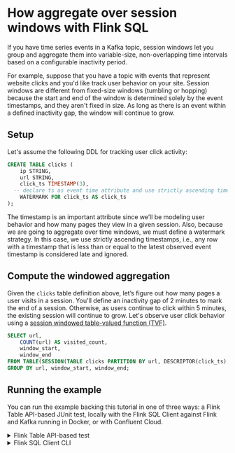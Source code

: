 <!-- title: How to aggregate over session windows with Flink SQL -->
<!-- description: In this tutorial, learn how to aggregate over session windows with Flink SQL, with step-by-step instructions and supporting code. -->

# How aggregate over session windows with Flink SQL

If you have time series events in a Kafka topic, session windows let you group and aggregate them into variable-size, non-overlapping time intervals based on a configurable inactivity period.

For example, suppose that you have a topic with events that represent website clicks and you'd like track user behavior on your site.  Session windows are different from fixed-size windows (tumbling or hopping) because the start and end of the window is determined solely by the event timestamps, and they aren't fixed in size.  As long as there is an event within a defined inactivity gap, the window will continue to grow.

## Setup

Let's assume the following DDL for tracking user click activity:

```sql
CREATE TABLE clicks (
    ip STRING,
    url STRING,
    click_ts TIMESTAMP(3),
  -- declare ts as event time attribute and use strictly ascending timestamp watermark strategy
    WATERMARK FOR click_ts AS click_ts
);
```

The timestamp is an important attribute since we’ll be modeling user behavior and how many pages they view in a given session.
Also, because we are going to aggregate over time windows, we must define a watermark strategy. In this case, we use
strictly ascending timestamps, i.e., any row with a timestamp that is less than or equal to the latest observed event
timestamp is considered late and ignored.

## Compute the windowed aggregation

Given the `clicks` table definition above, let’s figure out how many pages a user visits in a session.  You'll define an inactivity gap of 2 minutes to mark the end of a session.  Otherwise, as users continue to click within 5 minutes, the existing session will continue to grow. 
Let's observe user click behavior using a [session windowed table-valued function (TVF)](https://nightlies.apache.org/flink/flink-docs-release-1.19/docs/dev/table/sql/queries/window-tvf/#session).

```sql
SELECT url,
    COUNT(url) AS visited_count,
    window_start,
    window_end
FROM TABLE(SESSION(TABLE clicks PARTITION BY url, DESCRIPTOR(click_ts), INTERVAL '2' MINUTES))
GROUP BY url, window_start, window_end;
```

## Running the example

You can run the example backing this tutorial in one of three ways: a Flink Table API-based JUnit test, locally with the Flink SQL Client 
against Flink and Kafka running in Docker, or with Confluent Cloud.

<details>
  <summary>Flink Table API-based test</summary>

  #### Prerequisites

  * Java 17, e.g., follow the OpenJDK installation instructions [here](https://openjdk.org/install/) if you don't have Java. 
  * Docker running via [Docker Desktop](https://docs.docker.com/desktop/) or [Docker Engine](https://docs.docker.com/engine/install/)

  #### Run the test

Run the following command to execute [FlinkSqlMergeTablesTest#testMerge](src/test/java/io/confluent/developer/FlinkSqlMergeTablesTest.java):

  ```plaintext
  ./gradlew clean :session-windows:flinksql:test
  ```

  The test starts Kafka and Schema Registry with [Testcontainers](https://testcontainers.com/), runs the Flink SQL commands
  above against a local Flink `StreamExecutionEnvironment`, and ensures that the routed results are what we expect.
</details>

<details>
  <summary>Flink SQL Client CLI</summary>

  #### Prerequisites

  * Docker running via [Docker Desktop](https://docs.docker.com/desktop/) or [Docker Engine](https://docs.docker.com/engine/install/)
  * [Docker Compose](https://docs.docker.com/compose/install/). Ensure that the command `docker compose version` succeeds.

  #### Run the commands

  First, start Flink and Kafka:

  ```shell
  docker compose -f ./docker/docker-compose-flinksql.yml up -d
  ```

  Next, open the Flink SQL Client CLI:

  ```shell
  docker exec -it flink-sql-client sql-client.sh
  ```

  Finally, run following SQL statements to create the `clicks` table backed by Kafka running in Docker, populate them with
  test data, and then run a statement displaying the session windows.

  ```sql
  CREATE TABLE clicks (
            ip STRING,
            url STRING,
            click_ts TIMESTAMP(3),
            WATERMARK FOR click_ts AS click_ts
  ) WITH (
      'connector' = 'kafka',
      'topic' = 'clicks',
      'connector' = 'kafka',
      'properties.bootstrap.servers' = 'broker:9092',
      'scan.startup.mode' = 'earliest-offset',
      'key.format' = 'raw',
      'key.fields' = 'ip',
      'value.format' = 'json',
      'value.fields-include' = 'EXCEPT_KEY'
  );
 ``` 
```sql
 INSERT INTO clicks VALUES
        ('9.62.201.241','/acme/jeep-stuff/', TO_TIMESTAMP('2023-07-09 01:00:00')),
        ('122.65.213.141', '/farm-for-all/chickens/', TO_TIMESTAMP('2023-07-09 02:00:10')),
        ('122.65.213.141', '/farm-for-all/chickens/', TO_TIMESTAMP('2023-07-09 02:00:20')),
        ('122.65.213.141', '/farm-for-all/chickens/', TO_TIMESTAMP('2023-07-09 02:01:00')),
        ('9.62.201.241', '/acme/jeep-stuff/', TO_TIMESTAMP('2023-07-09 01:00:30')),
        ('9.62.201.241', '/acme/jeep-stuff/', TO_TIMESTAMP('2023-07-09 01:01:00')),
        ('21.229.87.11', '/amc-rio/movies/', TO_TIMESTAMP('2023-07-09 09:00:00')),
        ('234.112.107.50', '/trips/packages/', TO_TIMESTAMP('2023-07-09 12:00:00')),
        ('21.229.87.11', '/amc-rio/movies/', TO_TIMESTAMP('2023-07-09 09:00:30')),
        ('122.65.213.141', '/farm-for-all/tractors/', TO_TIMESTAMP('2023-07-09 02:30:00')),
        ('122.65.213.141', '/farm-for-all/tractors/', TO_TIMESTAMP('2023-07-10 02:31:00'));
```
```sql
SELECT url,
    COUNT(url) AS visited_count,
    window_start,
    window_end
FROM TABLE(SESSION(TABLE clicks PARTITION BY url, DESCRIPTOR(click_ts), INTERVAL '2' MINUTES))
GROUP BY url, window_start, window_end;
```

  The query output should look like this:

  ```plaintext
              url              visited_count                           window_start                window_end      
/acme/jeep-stuff/                       3                  2023-07-09 01:00:00.000   2023-07-09 01:03:00.000
/farm-for-all/chickens/                 3                  2023-07-09 02:00:10.000   2023-07-09 02:03:00.000
/farm-for-all/tractors/                 1                  2023-07-09 02:30:00.000   2023-07-09 02:32:00.000
/amc-rio/movies/                        2                  2023-07-09 09:00:00.000   2023-07-09 09:02:30.000
/trips/packages/                        1                  2023-07-09 12:00:00.000   2023-07-09 12:02:00.000
  ```

  When you are finished, clean up the containers used for this tutorial by running:

  ```shell
  docker compose -f ./docker/docker-compose-flinksql.yml down
  ```

</details>
